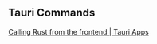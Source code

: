 ## Tauri Commands
[Calling Rust from the frontend | Tauri Apps](https://tauri.app/v1/guides/features/command)
